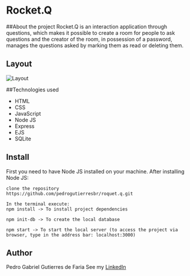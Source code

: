 # Rocket.Q

##About the project
Rocket.Q is an interaction application through questions, which makes it possible to create a room for people to ask questions and the creator of the room, in possession of a password, manages the questions asked by marking them as read or deleting them.

## Layout

![Layout](https://github.com/pedrogutierresbr/roquet.q/blob/main/public/images/gif-desktop.gif?raw=true)

##Technologies used

-   HTML
-   CSS
-   JavaScript
-   Node JS
-   Express
-   EJS
-   SQLite

## Install

First you need to have Node JS installed on your machine.
After installing Node JS:

```README
clone the repository
https://github.com/pedrogutierresbr/roquet.q.git

In the terminal execute:
npm install -> To install project dependencies

npm init-db -> To create the local database

npm start -> To start the local server (to access the project via browser, type in the address bar: localhost:3000)
```

## Author

Pedro Gabriel Gutierres de Faria
See my [LinkedIn](https://www.linkedin.com/in/pedro-gutierres/)
